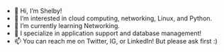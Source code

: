 - 👋 Hi, I’m Shelby!
- 👀 I’m interested in cloud computing, networking, Linux, and Python.
- 🌱 I’m currently learning Networking.
- 💞️ I specialize in application support and database management!
- 📫 You can reach me on Twitter, IG, or LinkedIn! But please ask first :)
